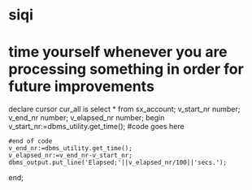 # siqi
# time yourself whenever you are processing something in order for future improvements

declare 
cursor cur_all is select * from sx_account;
    v_start_nr number;
    v_end_nr number;
    v_elapsed_nr number;
begin
    v_start_nr:=dbms_utility.get_time();
    #code goes here
    
    
    
    #end of code
    v_end_nr:=dbms_utility.get_time();
    v_elapsed_nr:=v_end_nr-v_start_nr;
    dbms_output.put_line('Elapsed;'||v_elapsed_nr/100||'secs.');
end;
